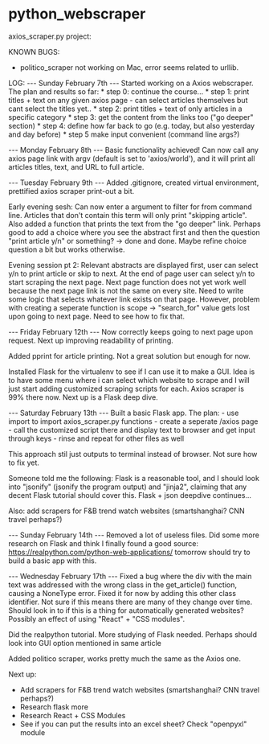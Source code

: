 # python_webscraper

axios_scraper.py project:

KNOWN BUGS:
- politico_scraper not working on Mac, error seems related to urllib.

LOG:
--- Sunday February 7th ---
Started working on a Axios webscraper. The plan and results so far:
    * step 0: continue the course...
    * step 1: print titles + text on any given axios page
        - can select articles themselves but cant select the titles yet..
    * step 2: print titles + text of only articles in a specific category
    * step 3: get the content from the links too ("go deeper" section)
    * step 4: define how far back to go (e.g. today, but also yesterday and day before)
    * step 5 make input convenient (command line args?)

--- Monday February 8th ---
Basic functionality achieved! Can now call any axios page link with argv (default is set to 'axios/world'), and it will print all articles titles, text, and URL to full article.

--- Tuesday February 9th ---
Added .gitignore, created virtual environment, prettified axios scraper print-out a bit.

Early evening sesh: Can now enter a argument to filter for from command line.  Articles that don't contain this term will only print "skipping article". Also added a function that prints the text from the "go deeper" link. Perhaps good to add a choice where you see the abstract first and then the question "print article y/n" or something? -> done and done. Maybe refine choice question a bit but works otherwise.

Evening session pt 2: Relevant abstracts are displayed first, user can select y/n to print article or skip to next. At the end of page user can select y/n to start scraping the next page. Next page function does not yet work well because the next page link is not the same on every site. Need to write some logic that selects whatever link exists on that page. However, problem with creating a seperate function is scope -> "search_for" value gets lost upon going to next page. Need to see how to fix that.

--- Friday February 12th ---
Now correctly keeps going to next page upon request. Next up improving readability of printing.

Added pprint for article printing. Not a great solution but enough for now.

Installed Flask for the virtualenv to see if I can use it to make a GUI. Idea is to have some menu where i can select which website to scrape and I will just start adding customized scraping scripts for each. Axios scraper is 99% there now. Next up is a Flask deep dive.

--- Saturday February 13th ---
Built a basic Flask app. The plan:
    - use import to import axios_scraper.py functions
    - create a seperate /axios page
    - call the customized script there and display text to browser and get input through keys
    - rinse and repeat for other files as well 

This approach stil just outputs to terminal instead of browser. Not sure how to fix yet.

Someone told me the following: Flask is a reasonable tool, and I should look into "jsonify" (jsonify the program output) and "jinja2", claiming that any decent Flask tutorial should cover this. Flask + json deepdive continues...

Also: add scrapers for F&B trend watch websites (smartshanghai? CNN travel perhaps?)

--- Sunday February 14th ---
Removed a lot of useless files. Did some more research on Flask and think I finally found a good source: https://realpython.com/python-web-applications/ tomorrow should try to build a basic app with this. 

--- Wednesday February 17th ---
Fixed a bug where the div with the main text was addressed with the wrong class in the get_article() function, causing a NoneType error. Fixed it for now by adding this other class identifier. Not sure if this means there are many of they change over time. Should look in to if this is a thing for automatically generated websites? Possibly an effect of using "React" + "CSS modules".

Did the realpython tutorial. More studying of Flask needed. Perhaps should look into GUI option mentioned in same article

Added politico scraper, works pretty much the same as the Axios one.

Next up:
- Add scrapers for F&B trend watch websites (smartshanghai? CNN travel perhaps?)
- Research flask more
- Research React + CSS Modules
- See if you can put the results into an excel sheet? Check "openpyxl" module